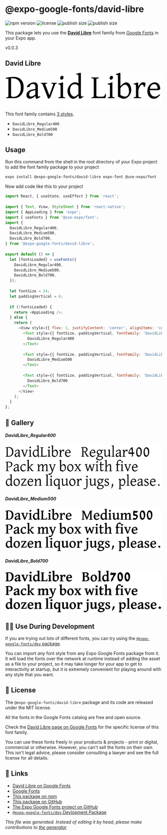 # @expo-google-fonts/david-libre

![npm version](https://flat.badgen.net/npm/v/@expo-google-fonts/david-libre)
![license](https://flat.badgen.net/github/license/expo/google-fonts)
![publish size](https://flat.badgen.net/packagephobia/install/@expo-google-fonts/david-libre)
![publish size](https://flat.badgen.net/packagephobia/publish/@expo-google-fonts/david-libre)

This package lets you use the [**David Libre**](https://fonts.google.com/specimen/David+Libre) font family from [Google Fonts](https://fonts.google.com/) in your Expo app.

v0.0.3

## David Libre

![David Libre](./font-family.png)

This font family contains [3 styles](#gallery).

- `DavidLibre_Regular400`
- `DavidLibre_Medium500`
- `DavidLibre_Bold700`

## Usage

Run this command from the shell in the root directory of your Expo project to add the font family package to your project
```sh
expo install @expo-google-fonts/david-libre expo-font @use-expo/font
```

Now add code like this to your project
```js
import React, { useState, useEffect } from 'react';

import { Text, View, StyleSheet } from 'react-native';
import { AppLoading } from 'expo';
import { useFonts } from '@use-expo/font';
import {
  DavidLibre_Regular400,
  DavidLibre_Medium500,
  DavidLibre_Bold700,
} from '@expo-google-fonts/david-libre';

export default () => {
  let [fontsLoaded] = useFonts({
    DavidLibre_Regular400,
    DavidLibre_Medium500,
    DavidLibre_Bold700,
  });

  let fontSize = 24;
  let paddingVertical = 6;

  if (!fontsLoaded) {
    return <AppLoading />;
  } else {
    return (
      <View style={{ flex: 1, justifyContent: 'center', alignItems: 'center' }}>
        <Text style={{ fontSize, paddingVertical, fontFamily: 'DavidLibre_Regular400' }}>
          DavidLibre_Regular400
        </Text>

        <Text style={{ fontSize, paddingVertical, fontFamily: 'DavidLibre_Medium500' }}>
          DavidLibre_Medium500
        </Text>

        <Text style={{ fontSize, paddingVertical, fontFamily: 'DavidLibre_Bold700' }}>
          DavidLibre_Bold700
        </Text>
      </View>
    );
  }
};

```

## 🔡 Gallery

##### DavidLibre_Regular400
![DavidLibre_Regular400](./8319053cbaa4074884c0364b74327548dbe246119e76a214a864d9d55a12353d.ttf.png)

##### DavidLibre_Medium500
![DavidLibre_Medium500](./288d258f0790230352ec2d9b0eef7f533d14554250a99cd0b5cfc80c349d2b38.ttf.png)

##### DavidLibre_Bold700
![DavidLibre_Bold700](./d02a7be354414e34512a70b5f00901c7c3c4e7df88c6bab47e8ed2e50c770c71.ttf.png)


## 👩‍💻 Use During Development

If you are trying out lots of different fonts, you can try using the [`@expo-google-fonts/dev` package](https://github.com/expo/google-fonts/tree/master/font-packages/dev#readme).

You can import *any* font style from any Expo Google Fonts package from it. It will load the fonts
over the network at runtime instead of adding the asset as a file to your project, so it may take longer
for your app to get to interactivity at startup, but it is extremely convenient
for playing around with any style that you want.

## 📖 License

The `@expo-google-fonts/david-libre` package and its code are released under the MIT license.

All the fonts in the Google Fonts catalog are free and open source.

Check the [David Libre page on Google Fonts](https://fonts.google.com/specimen/David+Libre) for the specific license of this font family.

You can use these fonts freely in your products & projects - print or digital, commercial or otherwise. However, you can't sell the fonts on their own. This isn't legal advice, please consider consulting a lawyer and see the full license for all details.

## 🔗 Links

- [David Libre on Google Fonts](https://fonts.google.com/specimen/David+Libre)
- [Google Fonts](https://fonts.google.com/)
- [This package on npm](https://www.npmjs.com/package/@expo-google-fonts/david-libre)
- [This package on GitHub](https://github.com/expo/google-fonts/tree/master/font-packages/david-libre)
- [The Expo Google Fonts project on GitHub](https://github.com/expo/google-fonts)
- [`@expo-google-fonts/dev` Devlopment Package](https://github.com/expo/google-fonts/tree/master/font-packages/dev)


*This file was generated. Instead of editing it by head, please make contributions to [the generator](https://github.com/expo/google-fonts/tree/master/packages/generator)*
